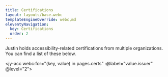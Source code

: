 ```yaml
---
title: Certifications
layout: layouts/base.webc
templateEngineOverride: webc,md
eleventyNavigation:
  key: Certifications
  order: 2
---
```

Justin holds accessibility-related certifications from multiple organizations. You can find a list of these below.

<jy-acc webc:for="(key, value) in pages.certs" :@label="value.issuer" @level="2">
<dl>
<script webc:type="js">
var output= '';
for (cert of value.cert){
  output += `<dt><a href="${cert.url}">${cert.name}</a><dt>`;
  if  (cert.issued) {
    output += `<dd>Issued ${cert.issued}</dd>`
  } if (cert.renewed) {
    output += `<dd>Renewed ${cert.renewed}</dd>`;
  } if (cert.expires) {
    output += `<dd>Expires ${cert.expires}</dd>`;
  }
}
output
    </script>
  </dl>
</jy-acc>